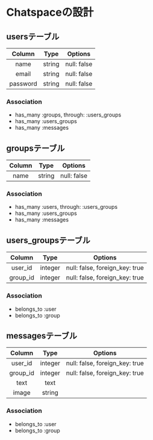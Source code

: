 # Chatspaceの設計

## usersテーブル
|Column|Type|Options|
|:------:|:----:|:-------:|
|name|string|null: false|
|email|string|null: false|
|password|string|null: false|
### Association
- has_many :groups, through:  :users_groups
- has_many :users_groups
- has_many :messages

## groupsテーブル
|Column|Type|Options|
|:------:|:----:|:-------:|
|name|string|null: false|
### Association
- has_many :users, through:  :users_groups
- has_many :users_groups
- has_many :messages

## users_groupsテーブル
|Column|Type|Options|
|:------:|:----:|:-------:|
|user_id|integer|null: false, foreign_key: true|
|group_id|integer|null: false, foreign_key: true|
### Association
- belongs_to :user
- belongs_to :group

## messagesテーブル
|Column|Type|Options|
|:------:|:----:|:-------:|
|user_id|integer|null: false, foreign_key: true|
|group_id|integer|null: false, foreign_key: true|
|text|text||
|image|string||
### Association
- belongs_to :user
- belongs_to :group



